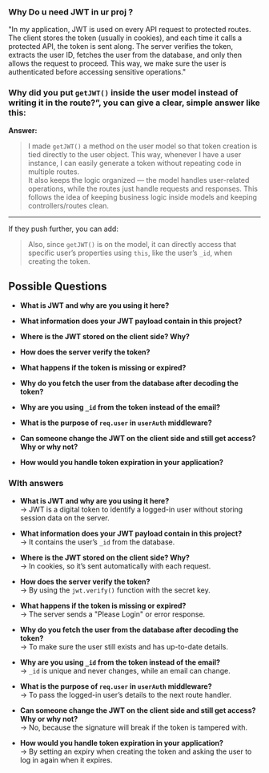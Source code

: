 ### **Why Do u need JWT in ur proj ?**

"In my application, JWT is used on every API request to protected routes. The client stores the token (usually in cookies), and each time it calls a protected API, the token is sent along. The server verifies the token, extracts the user ID, fetches the user from the database, and only then allows the request to proceed. This way, we make sure the user is authenticated before accessing sensitive operations."

### **Why did you put `getJWT()` inside the user model instead of writing it in the route?”**, you can give a clear, simple answer like this:


**Answer:**

> I made `getJWT()` a method on the user model so that token creation is tied directly to the user object. This way, whenever I have a user instance, I can easily generate a token without repeating code in multiple routes.  
> It also keeps the logic organized — the model handles user-related operations, while the routes just handle requests and responses. This follows the idea of keeping business logic inside models and keeping controllers/routes clean.

---

If they push further, you can add:

> Also, since `getJWT()` is on the model, it can directly access that specific user’s properties using `this`, like the user’s `_id`, when creating the token.

## Possible Questions

- **What is JWT and why are you using it here?**
    
- **What information does your JWT payload contain in this project?**
    
- **Where is the JWT stored on the client side? Why?**
    
- **How does the server verify the token?**
    
- **What happens if the token is missing or expired?**
    
- **Why do you fetch the user from the database after decoding the token?**
    
- **Why are you using `_id` from the token instead of the email?**
    
- **What is the purpose of `req.user` in `userAuth` middleware?**
    
- **Can someone change the JWT on the client side and still get access? Why or why not?**
    
- **How would you handle token expiration in your application?**

### WIth answers 

- **What is JWT and why are you using it here?**  
    → JWT is a digital token to identify a logged-in user without storing session data on the server.
    
- **What information does your JWT payload contain in this project?**  
    → It contains the user’s `_id` from the database.
    
- **Where is the JWT stored on the client side? Why?**  
    → In cookies, so it’s sent automatically with each request.
    
- **How does the server verify the token?**  
    → By using the `jwt.verify()` function with the secret key.
    
- **What happens if the token is missing or expired?**  
    → The server sends a "Please Login" or error response.
    
- **Why do you fetch the user from the database after decoding the token?**  
    → To make sure the user still exists and has up-to-date details.
    
- **Why are you using `_id` from the token instead of the email?**  
    → `_id` is unique and never changes, while an email can change.
    
- **What is the purpose of `req.user` in `userAuth` middleware?**  
    → To pass the logged-in user’s details to the next route handler.
    
- **Can someone change the JWT on the client side and still get access? Why or why not?**  
    → No, because the signature will break if the token is tampered with.
    
- **How would you handle token expiration in your application?**  
    → By setting an expiry when creating the token and asking the user to log in again when it expires.